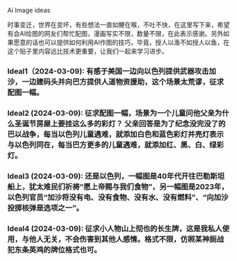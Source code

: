 Ai Image ideas

时事变迁，世界在变坏，有些想法一直如鲠在喉，不吐不快，在这里写下来，希望有会AI绘图的网友们帮忙配图，漫画写实不限，数量不限，在此表示感谢。另外如果愿意的话也可以提供如何利用AI作图的技巧，毕竟，授人以渔不如授人以鱼，在这个贴子里内容远比技术更重要，让我们一起来学习进步。

### Ideal1（2024-03-09): 有感于美国一边向以色列提供武器攻击加沙，一边建码头并向巴方提供人道物资援助，这个场景太荒谬，征求配图一幅。

### Ideal2 (2024-03-09): 征求配图一幅，场景为一个儿童问他父亲为什么圣诞节房屋上要挂这么多的彩灯？ 父亲回答是为了纪念没完没了的巴以战争，每当以色列儿童遇难，就添加白色和蓝色彩灯并亮灯表示与以色列同在，每当巴方更多的儿童遇难，就添加红、黑、白、绿彩灯。

### Ideal3 (2024-03-09): 还是以色列，一幅图是40年代开往巴勒斯坦船上，犹太难民们祈祷“愿上帝赐与我们食物”，另一幅图是2023年，以色列官员“加沙将没有电、没有食物、没有水、没有燃料”、“向加沙投掷核弹是选项之一”。

### Ideal4 (2024-03-09): 征求小人物山上彻也的长生牌，这是我私人使用，与他人无关，不会伤害到其他人感情。格式不限，仿照某神厕战犯东条英鸡的牌位格式也可。







